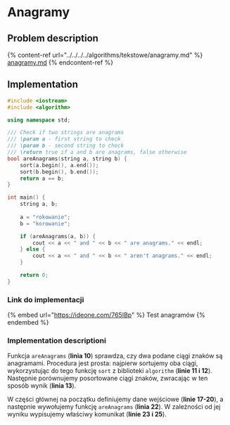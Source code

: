 # Anagramy

## Problem description

{% content-ref url="../../../../algorithms/tekstowe/anagramy.md" %}
[anagramy.md](../../../../algorithms/tekstowe/anagramy.md)
{% endcontent-ref %}

## Implementation

```cpp
#include <iostream>
#include <algorithm>

using namespace std;

/// Check if two strings are anagrams
/// \param a - first string to check
/// \param b - second string to check
/// \return true if a and b are anagrams, false otherwise
bool areAnagrams(string a, string b) {
    sort(a.begin(), a.end());
    sort(b.begin(), b.end());
    return a == b;
}

int main() {
    string a, b;
    
    a = "rokowanie";
    b = "korowanie";

    if (areAnagrams(a, b)) {
        cout << a << " and " << b << " are anagrams." << endl;
    } else {
        cout << a << " and " << b << " aren't anagrams." << endl;
    }

    return 0;
}
```

### Link do implementacji

{% embed url="https://ideone.com/765IBp" %}
Test anagramów
{% endembed %}

### Implementation descriptioni

Funkcja `areAnagrams` (**linia 10**) sprawdza, czy dwa podane ciągi znaków są anagramami. Procedura jest prosta: najpierw sortujemy oba ciągi, wykorzystując do tego funkcję `sort` z biblioteki `algorithm` (**linie 11 i 12**). Następnie porównujemy posortowane ciągi znaków, zwracając w ten sposób wynik (**linia 13**).

W części głównej na początku definiujemy dane wejściowe (**linie 17-20**), a następnie wywołujemy funkcję `areAnagrams` (**linia 22**). W zależności od jej wyniku wypisujemy właściwy komunikat (**linie 23 i 25**).
